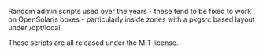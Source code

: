 Random admin scripts used over the years - these tend to be fixed to
work on OpenSolaris boxes - particularly inside zones with a pkgsrc
based layout under /opt/local

These scripts are all released under the MIT license.
